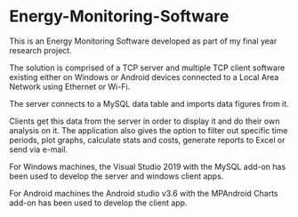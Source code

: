 # Energy-Monitoring-Software
This is an Energy Monitoring Software developed as part of my final year research project. 

The solution is comprised of a TCP server and multiple TCP client software existing either on Windows or Android devices connected to a Local Area Network using Ethernet or Wi-Fi.

The server connects to a MySQL data table and imports data figures from it.

Clients get this data from the server in order to display it and do their own analysis on it. The application also gives the option to filter out specific time periods, plot graphs, calculate stats and costs, generate reports to Excel or send via e-mail.

For Windows machines, the Visual Studio 2019 with the MySQL add-on has been used to develop the server and windows client apps.

For Android machines the Android studio v3.6 with the MPAndroid Charts add-on has been used to develop the client app.
